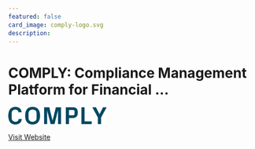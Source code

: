 ```yaml
---
featured: false
card_image: comply-logo.svg
description: 
---
```


# COMPLY: Compliance Management Platform for Financial ...
<img src="comply-logo.svg" alt="Logo" style="max-width: 200px; height: auto;">

<a href="https://www.comply.com/">Visit Website</a>  

